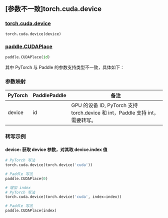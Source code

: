 ## [参数不一致]torch.cuda.device

### [torch.cuda.device](https://pytorch.org/docs/stable/generated/torch.cuda.device.html#torch.cuda.device)

```python
torch.cuda.device(device)
```

### [paddle.CUDAPlace](https://www.paddlepaddle.org.cn/documentation/docs/zh/develop/api/paddle/CUDAPlace_cn.html)

```python
paddle.CUDAPlace(id)
```

其中 PyTorch 与 Paddle 的参数支持类型不一致，具体如下：

### 参数映射

| PyTorch | PaddlePaddle | 备注                                                                             |
| ------- | ------------ | -------------------------------------------------------------------------------- |
| device  | id           | GPU 的设备 ID, PyTorch 支持 torch.device 和 int，Paddle 支持 int，需要转写。 |

### 转写示例

#### device: 获取 device 参数，对其取 device.index 值

```python
# PyTorch 写法
torch.cuda.device(torch.device('cuda'))

# Paddle 写法
paddle.CUDAPlace(0)

# 增加 index
# PyTorch 写法
torch.cuda.device(torch.device('cuda', index=index))

# Paddle 写法
paddle.CUDAPlace(index)
```
